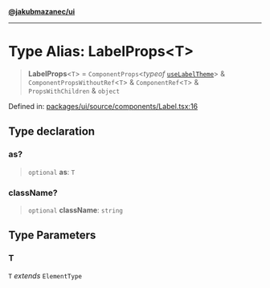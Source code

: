 [**@jakubmazanec/ui**](../README.md)

---

# Type Alias: LabelProps\<T\>

> **LabelProps**\<`T`\> = `ComponentProps`\<_typeof_
> [`useLabelTheme`](../variables/useLabelTheme.md)\> & `ComponentPropsWithoutRef`\<`T`\> &
> `ComponentRef`\<`T`\> & `PropsWithChildren` & `object`

Defined in:
[packages/ui/source/components/Label.tsx:16](https://github.com/jakubmazanec/tools/blob/74fa88a6249b3d486436ae7655f4962bc4a86e11/packages/ui/source/components/Label.tsx#L16)

## Type declaration

### as?

> `optional` **as**: `T`

### className?

> `optional` **className**: `string`

## Type Parameters

### T

`T` _extends_ `ElementType`
